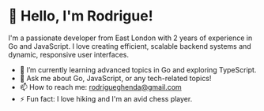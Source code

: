 # 👋 Hello, I'm Rodrigue!

I'm a passionate developer from East London with 2 years of experience in Go and JavaScript. I love creating efficient, scalable backend systems and dynamic, responsive user interfaces.

- 🌱 I’m currently learning advanced topics in Go and exploring TypeScript.
- 💬 Ask me about Go, JavaScript, or any tech-related topics!
- 📫 How to reach me: [rodrigueghenda@gmail.com](rodrigueghenda@gmail.com)
- ⚡ Fun fact: I love hiking and I'm an avid chess player.

<!---
Wembz/Wembz is a ✨ special ✨ repository because its `README.md` (this file) appears on your GitHub profile.
You can click the Preview link to take a look at your changes.
--->
